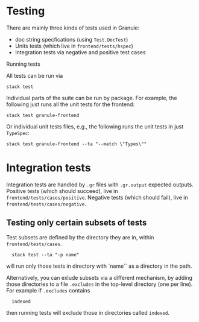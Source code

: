 # Testing

There are mainly three kinds of tests used in Granule:
  - doc string specfications (using `Test.DocTest`)
  - Units tests (which live in `frontend/tests/hspec`)
  - Integration tests via negative and positive test cases

Running tests

All tests can be run via

    stack test

Individual parts of the suite can be run by package. For example, the following just runs all the unit tests
for the frontend:

    stack test granule-frontend

Or individual unit tests files, e.g., the following runs the unit tests in just `TypeSpec`:

    stack test granule-frontend --ta "--match \"Types\""

# Integration tests

Integration tests are handled by `.gr` files with `.gr.output` expected outputs.
Positive tests (which should succeed), live in `frontend/tests/cases/positive`.
Negative tests (which should fail), live in `frontend/tests/cases/negative`.

## Testing only certain subsets of tests

Test subsets are defined by the directory they are in, within `frontend/tests/cases`.

      stack test --ta "-p name"

will run only those tests in directory with `name`` as a directory in the path.

Alternatively, you can exlude subsets via a different mechanism, by adding
those directories to a file `.excludes` in the top-level directory (one
per line). For example if `.excludes` contains

      indexed

then running tests will exclude those in directories called `indexed`.
